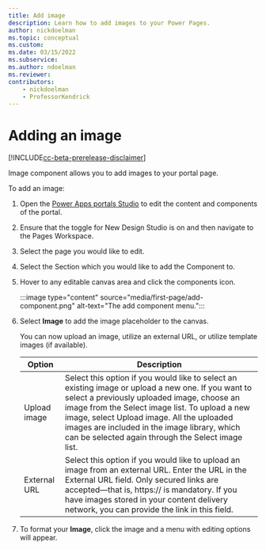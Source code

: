 ```yaml
---
title: Add image
description: Learn how to add images to your Power Pages.
author: nickdoelman
ms.topic: conceptual
ms.custom: 
ms.date: 03/15/2022
ms.subservice:
ms.author: ndoelman 
ms.reviewer: 
contributors:
    - nickdoelman
    - ProfessorKendrick
---
```


# Adding an image

[!INCLUDE[cc-beta-prerelease-disclaimer](../includes/cc-beta-prerelease-disclaimer.md)]

Image component allows you to add images to your portal page.

To add an image:

1. Open the [Power Apps portals Studio](https://docs.microsoft.com/en-us/powerapps/maker/portals/portal-designer-anatomy) to edit the content and components of the portal.

1. Ensure that the toggle for New Design Studio is on and then navigate to the Pages Workspace.

1. Select the page you would like to edit.

1. Select the Section which you would like to add the Component to.

1. Hover to any editable canvas area and click the components icon.

    :::image type="content" source="media/first-page/add-component.png" alt-text="The add component menu.":::

1. Select **Image** to add the image placeholder to the canvas.

    You can now upload an image, utilize an external URL, or utilize template images (if available).

    | Option | Description |
    | ----------- | ----------- |
    | Upload image | Select this option if you would like to select an existing image or upload a new one. If you want to select a previously uploaded image, choose an image from the Select image list. To upload a new image, select Upload image. All the uploaded images are included in the image library, which can be selected again through the Select image list. |
    | External URL | Select this option if you would like to upload an image from an external URL. Enter the URL in the External URL field. Only secured links are accepted—that is, https:// is mandatory. If you have images stored in your content delivery network, you can provide the link in this field. |

1. To format your **Image**, click the image and a menu with editing options will appear.

